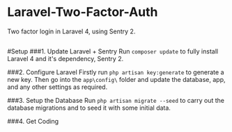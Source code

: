 Laravel-Two-Factor-Auth
=======================

Two factor login in Laravel 4, using Sentry 2.

##

#Setup
###1. Update Laravel + Sentry
Run `composer update` to fully install Laravel 4 and it's dependency, Sentry 2.

###2. Configure Laravel
Firstly run `php artisan key:generate` to generate a new key. Then go into the `app\config\` folder and update the database, app, and any other settings as required.

###3. Setup the Database
Run `php artisan migrate --seed` to carry out the database migrations and to seed it with some initial data.

###4. Get Coding


##
